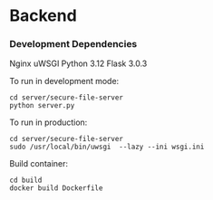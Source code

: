 


# Backend

### Development Dependencies

Nginx
uWSGI
Python 3.12
Flask 3.0.3


To run in development mode:     
```commandline
cd server/secure-file-server
python server.py
```

To run in production:
```commandline
cd server/secure-file-server
sudo /usr/local/bin/uwsgi  --lazy --ini wsgi.ini
```

Build container:
```commandline
cd build
docker build Dockerfile
```